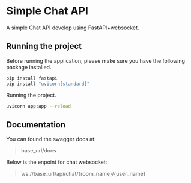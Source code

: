 # Simple Chat API

A simple Chat API develop using FastAPI+websocket.

## Running the project

Before running the application, please make sure you have the following package installed.

```bash
pip install fastapi
pip install "uvicorn[standard]"
```

Running the project.

```bash
uvicorn app:app --reload      
```

## Documentation

You can found the swagger docs at:
> base_url/docs

Below is the enpoint for chat websocket:
> ws://base_url/api/chat/{room_name}/{user_name}
